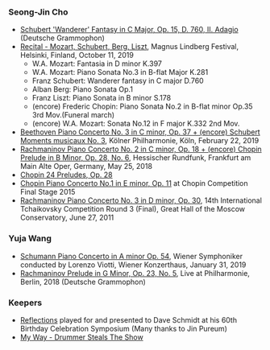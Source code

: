 
### Seong-Jin Cho
- [Schubert 'Wanderer' Fantasy in C Major, Op. 15, D. 760, II. Adagio](https://youtu.be/CqRv__QKJ68) (Deutsche Grammophon)
- [Recital - Mozart, Schubert, Berg, Liszt](https://youtu.be/MP-FHZLP-dA), Magnus Lindberg Festival, Helsinki, Finland, October 11, 2019
  - W.A. Mozart: Fantasia in D minor K.397
  - W.A. Mozart: Piano Sonata No.3 in B-flat Major K.281
  - Franz Schubert: Wanderer fantasy in C major D.760
  - Alban Berg: Piano Sonata Op.1
  - Franz Liszt: Piano Sonata in B minor S.178
  - (encore) Frederic Chopin: Piano Sonata No.2 in B-flat minor Op.35 3rd Mov.(Funeral march)
  - (encore) W.A. Mozart: Sonata No.12 in F major K.332  2nd Mov.
- [Beethoven Piano Concerto No. 3 in C minor, Op. 37 + (encore) Schubert Moments musicaux No. 3](https://youtu.be/F79iU5WAU-8), Kölner Philharmonie, Köln, February 22, 2019
- [Rachmaninov Piano Concerto No. 2 in C minor, Op. 18 + (encore) Chopin Prelude in B Minor, Op. 28, No. 6](https://youtu.be/fr976_FAFs4), Hessischer Rundfunk, Frankfurt am Main Alte Oper, Germany, May 25, 2018
- [Chopin 24 Preludes, Op. 28](https://youtu.be/QWFR9joxbpc)
- [Chopin Piano Concerto No.1 in E minor, Op. 11](https://youtu.be/614oSsDS734) at Chopin Competition Final Stage 2015
- [Rachmaninov Piano Concerto No. 3 in D minor, Op. 30](https://youtu.be/meKSDUnS7xg), 14th International Tchaikovsky Competition 
Round 3 (Final), Great Hall of the Moscow Conservatory, June 27, 2011

### Yuja Wang
- [Schumann Piano Concerto in A minor Op. 54](https://youtu.be/fWDrJT0s1s8), Wiener Symphoniker conducted by Lorenzo Viotti, Wiener Konzerthaus, January 31, 2019
- [Rachmaninov Prelude in G Minor, Op. 23, No. 5](https://youtu.be/GhBXx-2PadM), Live at Philharmonie, Berlin, 2018 (Deutsche Grammophon)

### Keepers
- [Reflections](https://youtu.be/xW_D5HHkJnI) played for and presented to Dave Schmidt at his 60th Birthday Celebration Symposium (Many thanks to Jin Pureum)
- [My Way - Drummer Steals The Show](https://youtu.be/a9kPfelTEds)
